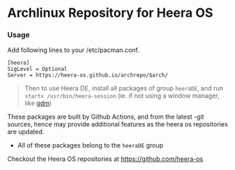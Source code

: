 # Archlinux Repository for Heera OS

### Usage

Add following lines to your /etc/pacman.conf.

```
[heera]
SigLevel = Optional
Server = https://heera-os.github.io/archrepo/$arch/
```

> Then to use Heera DE, install all packages of group `heeraDE`, and run `startx /usr/bin/heera-session` (ie. if not using a window manager, like [gdm](https://wiki.archlinux.org/title/GDM))

These packages are built by Github Actions, and from the latest -git sources, hence may provide additional features as the heera os repositories are updated.

* All of these packages belong to the `heeraDE` group

Checkout the Heera OS repositories at https://github.com/heera-os
